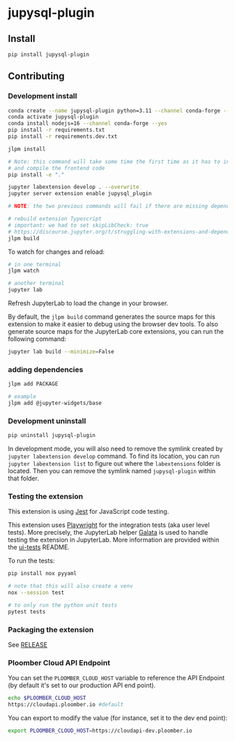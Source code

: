 # jupysql-plugin
## Install

```bash
pip install jupysql-plugin
```

## Contributing

### Development install

```sh
conda create --name jupysql-plugin python=3.11 --channel conda-forge --yes
conda activate jupysql-plugin
conda install nodejs=16 --channel conda-forge --yes
pip install -r requirements.txt
pip install -r requirements.dev.txt

jlpm install
```

```bash
# Note: this command will take some time the first time as it has to install
# and compile the frontend code
pip install -e "."

jupyter labextension develop . --overwrite
jupyter server extension enable jupysql_plugin

# NOTE: the two previous commands will fail if there are missing dependencies

# rebuild extension Typescript
# important: we had to set skipLibCheck: true
# https://discourse.jupyter.org/t/struggling-with-extensions-and-dependencies-versions/19550
jlpm build
```

To watch for changes and reload:

```bash
# in one terminal
jlpm watch

# another terminal
jupyter lab
```

Refresh JupyterLab to load the change in your browser.

By default, the `jlpm build` command generates the source maps for this extension to make it easier to debug using the browser dev tools. To also generate source maps for the JupyterLab core extensions, you can run the following command:

```bash
jupyter lab build --minimize=False
```

### adding dependencies

```bash
jlpm add PACKAGE

# example
jlpm add @jupyter-widgets/base
```

### Development uninstall

```bash
pip uninstall jupysql-plugin
```

In development mode, you will also need to remove the symlink created by `jupyter labextension develop`
command. To find its location, you can run `jupyter labextension list` to figure out where the `labextensions`
folder is located. Then you can remove the symlink named `jupysql-plugin` within that folder.

### Testing the extension

This extension is using [Jest](https://jestjs.io/) for JavaScript code testing.

This extension uses [Playwright](https://playwright.dev/docs/intro/) for the integration tests (aka user level tests).
More precisely, the JupyterLab helper [Galata](https://github.com/jupyterlab/jupyterlab/tree/master/galata) is used to handle testing the extension in JupyterLab. More information are provided within the [ui-tests](./ui-tests/README.md) README.

To run the tests:

```sh
pip install nox pyyaml

# note that this will also create a venv
nox --session test

# to only run the python unit tests
pytest tests
```

### Packaging the extension

See [RELEASE](RELEASE.md)

### Ploomber Cloud API Endpoint

You can set the `PLOOMBER_CLOUD_HOST` variable to reference the API Endpoint (by default it's set to our production API end point).

```sh
echo $PLOOMBER_CLOUD_HOST
https://cloudapi.ploomber.io #default
```

You can export to modify the value (for instance, set it to the dev end point):

```sh
export PLOOMBER_CLOUD_HOST=https://cloudapi-dev.ploomber.io
```